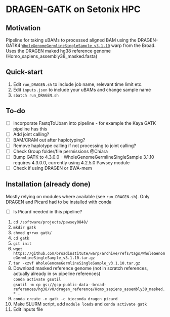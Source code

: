 # DRAGEN-GATK on Setonix HPC

## Motivation
Pipeline for taking uBAMs to processed aligned BAM using the DRAGEN-GATK4 [`WholeGenomeGermlineSingleSample_v3.1.10`](https://github.com/broadinstitute/warp/releases/tag/WholeGenomeGermlineSingleSample_v3.1.10) warp from the Broad. \
Uses the DRAGEN maked hg38 reference genome (Homo_sapiens_assembly38_masked.fasta)

## Quick-start
1. Edit `run_DRAGEN.sh` to include job name, relevant time limit etc.
2. Edit `inputs.json` to include your uBAMs and change sample name
3. `sbatch run_DRAGEN.sh`

## To-do
- [ ] Incorporate FastqToUbam into pipeline - for example the Kaya GATK pipeline has this
- [ ] Add joint calling?
- [ ] BAM/CRAM out after haplotyping?
- [ ] Remove haplotype calling if not processing to joint calling?
- [ ] Check Group folder/file permissions @Chiara
- [ ] Bump GATK to 4.3.0.0 - WholeGenomeGermlineSingleSample 3.1.10 requires 4.3.0.0, currently using 4.2.5.0 Pawsey module
- [ ] Check if using DRAGEN or BWA-mem
 
## Installation (already done)
Mostly relying on modules where available (see `run_DRAGEN.sh`). Only DRAGEN and Picard had to be installed with conda
- [ ] Is Picard needed in this pipeline?
1. `cd /software/projects/pawsey0848/`
2. `mkdir gatk`
3. `chmod g+rwx gatk/`
4. `cd gatk`
5. `git init`
5. `wget https://github.com/broadinstitute/warp/archive/refs/tags/WholeGenomeGermlineSingleSample_v3.1.10.tar.gz`
6. `tar -xzvf WholeGenomeGermlineSingleSample_v3.1.10.tar.gz`
7. Download masked reference genome (not in scratch references, actually already in sv pipeline references) \
    `conda activate gsutil` \
    `gsutil -m cp gs://gcp-public-data--broad-references/hg38/v0/dragen_reference/Homo_sapiens_assembly38_masked.* .`
9. `conda create -n gatk -c bioconda dragen picard`
10. Make SLURM script, add `module load`s and `conda activate gatk`
11. Edit inputs file
